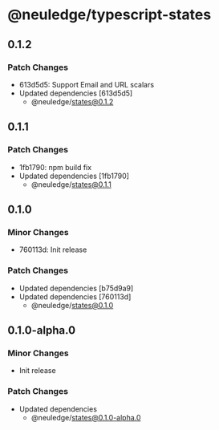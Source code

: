 # @neuledge/typescript-states

## 0.1.2

### Patch Changes

- 613d5d5: Support Email and URL scalars
- Updated dependencies [613d5d5]
  - @neuledge/states@0.1.2

## 0.1.1

### Patch Changes

- 1fb1790: npm build fix
- Updated dependencies [1fb1790]
  - @neuledge/states@0.1.1

## 0.1.0

### Minor Changes

- 760113d: Init release

### Patch Changes

- Updated dependencies [b75d9a9]
- Updated dependencies [760113d]
  - @neuledge/states@0.1.0

## 0.1.0-alpha.0

### Minor Changes

- Init release

### Patch Changes

- Updated dependencies
  - @neuledge/states@0.1.0-alpha.0
